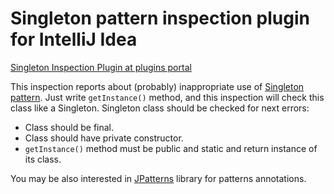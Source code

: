 # Singleton pattern inspection plugin for IntelliJ Idea

[Singleton Inspection Plugin at plugins portal](https://plugins.jetbrains.com/plugin/6015-singleton-inspection)

This inspection reports about (probably) inappropriate use of [Singleton pattern](https://en.wikipedia.org/wiki/Singleton_pattern).
Just write `getInstance()` method, and this inspection will check this class like a Singleton.
Singleton class should be checked for next errors:
* Class should be final.
* Class should have private constructor.
* `getInstance()` method must be public and static and return instance of its class.

You may be also interested in [JPatterns](http://www.jpatterns.org/) library for patterns annotations.
